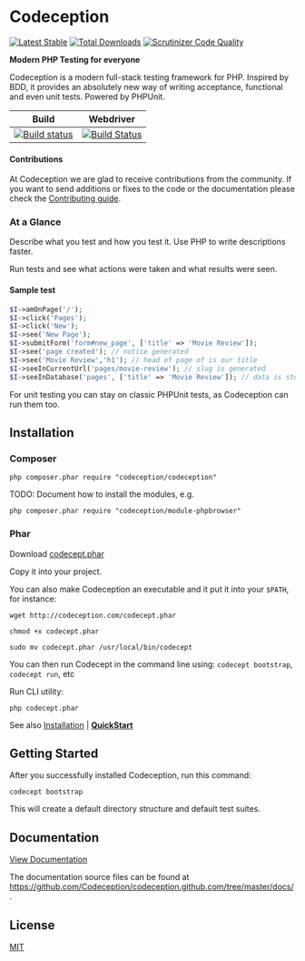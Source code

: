 # Codeception

[![Latest Stable](https://poser.pugx.org/Codeception/Codeception/version.png)](https://packagist.org/packages/Codeception/Codeception)
[![Total Downloads](https://poser.pugx.org/codeception/codeception/downloads.png)](https://packagist.org/packages/codeception/codeception)
[![Scrutinizer Code Quality](https://scrutinizer-ci.com/g/Codeception/Codeception/badges/quality-score.png?b=4.0)](https://scrutinizer-ci.com/g/Codeception/Codeception/?branch=4.0)

**Modern PHP Testing for everyone**

Codeception is a modern full-stack testing framework for PHP.
Inspired by BDD, it provides an absolutely new way of writing acceptance, functional and even unit tests.
Powered by PHPUnit.

| Build | Webdriver  |
| ----- | -------- |
| [![Build status](https://github.com/Codeception/Codeception/workflows/build/badge.svg)](https://github.com/Codeception/Codeception/actions?query=workflow%3Abuild) | [![Build Status](https://semaphoreci.com/api/v1/codeception/codeception/branches/3-0/shields_badge.svg)](https://semaphoreci.com/codeception/codeception) |

#### Contributions

At Codeception we are glad to receive contributions from the community. If you want to send additions or fixes to the code or the documentation please check the [Contributing guide](https://github.com/Codeception/Codeception/blob/4.0/CONTRIBUTING.md).

### At a Glance

Describe what you test and how you test it. Use PHP to write descriptions faster.

Run tests and see what actions were taken and what results were seen.

#### Sample test

``` php
$I->amOnPage('/');
$I->click('Pages');
$I->click('New');
$I->see('New Page');
$I->submitForm('form#new_page', ['title' => 'Movie Review']);
$I->see('page created'); // notice generated
$I->see('Movie Review','h1'); // head of page of is our title
$I->seeInCurrentUrl('pages/movie-review'); // slug is generated
$I->seeInDatabase('pages', ['title' => 'Movie Review']); // data is stored in database
```

For unit testing you can stay on classic PHPUnit tests, as Codeception can run them too.

## Installation

### Composer

```
php composer.phar require "codeception/codeception"
```

TODO: Document how to install the modules, e.g.
```
php composer.phar require "codeception/module-phpbrowser"
```

### Phar

Download [codecept.phar](http://codeception.com/codecept.phar)

Copy it into your project.

You can also make Codeception an executable and it put it into your `$PATH`, for instance:

```
wget http://codeception.com/codecept.phar

chmod +x codecept.phar

sudo mv codecept.phar /usr/local/bin/codecept

```

You can then run Codecept in the command line using: `codecept bootstrap`, `codecept run`, etc

Run CLI utility:

```
php codecept.phar
```

See also [Installation](http://codeception.com/install) | **[QuickStart](http://codeception.com/quickstart)**

## Getting Started

After you successfully installed Codeception, run this command:

```
codecept bootstrap
```

This will create a default directory structure and default test suites.

## Documentation

[View Documentation](http://codeception.com/docs/01-Introduction)

The documentation source files can be found at https://github.com/Codeception/codeception.github.com/tree/master/docs/.

## License
[MIT](https://github.com/Codeception/Codeception/blob/master/LICENSE)
